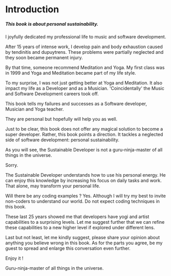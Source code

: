 # Introduction

##### This book is about personal sustainability.  

I joyfully dedicated my professional life to music and software development.

After 15 years of intense work, I develop pain and body exhaustion caused by tendinitis and dupuytrens. These problems were partially neglected and they soon became permanent injury.

By that time, someone recommend Meditation and Yoga. My first class was in 1999 and Yoga and Meditation became part of my life style. 

To my surprise, I was not just getting better at Yoga and Meditation. It also impact my life as a Developer and as a Musician. 'Coincidentally' the Music and Software Development careers took off. 

This book tells my failures and successes as a Software developer, Musician and Yoga teacher.   

They are personal but hopefully will help you as well. 

Just to be clear, this book does not offer any magical solution to become a super developer. Rather, this book points a direction. It tackles a neglected side of software development: personal sustainability. 

As you will see, the Sustainable Developer is not a guru-ninja-master of all things in the universe. 

Sorry. 
 
The Sustainable Developer understands how to use his personal energy. He can enjoy this knowledge by increasing his focus on daily tasks and work. That alone, may transform your personal life.    

Will there be any coding examples ? Yes.  Although I will try my best to invite non-coders to understand our world. Do not expect coding techniques in this book.

These last 25 years showed me that developers have yogi and artist capabilities to a surprising levels. Let me suggest further that we can refine these capabilities to a new higher level if explored under different lens. 

Last but not least, let me kindly suggest,  please share your opinion about anything you believe wrong in this book.  As for the parts you agree, be my guest to spread and enlarge this conversation even further. 

Enjoy it !

Guru-ninja-master of all things in the universe.


 